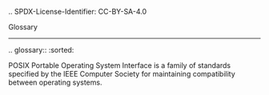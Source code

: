 .. SPDX-License-Identifier: CC-BY-SA-4.0

Glossary
********

.. glossary::
   :sorted:

   POSIX
      Portable Operating System Interface is a family of standards specified
      by the IEEE Computer Society for maintaining compatibility between
      operating systems.
